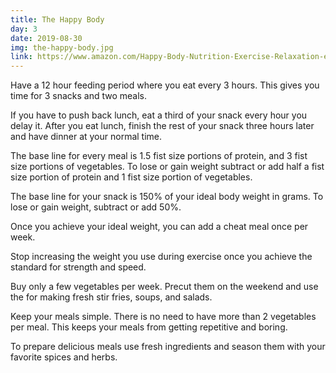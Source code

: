 ```yaml
---
title: The Happy Body
day: 3
date: 2019-08-30
img: the-happy-body.jpg
link: https://www.amazon.com/Happy-Body-Nutrition-Exercise-Relaxation-ebook/dp/B01N21PL3D
---
```


Have a 12 hour feeding period where you eat every 3 hours. This gives you time
for 3 snacks and two meals.

If you have to push back lunch, eat a third of your snack every hour you delay
it. After you eat lunch, finish the rest of your snack three hours later and
have dinner at your normal time.

The base line for every meal is 1.5 fist size portions of protein, and 3
fist size portions of vegetables. To lose or gain weight subtract or add half a
fist size portion of protein and 1 fist size portion of vegetables.

The base line for your snack is 150% of your ideal body weight in grams. To lose
or gain weight, subtract or add 50%.

Once you achieve your ideal weight, you can add a cheat meal once per week.

Stop increasing the weight you use during exercise once you achieve the standard for
strength and speed. 

Buy only a few vegetables per week. Precut them on the weekend and use the for
making fresh stir fries, soups, and salads.

Keep your meals simple. There is no need to have more than 2 vegetables per
meal. This keeps your meals from getting repetitive and boring.

To prepare delicious meals use fresh ingredients and season them with your
favorite spices and herbs.

